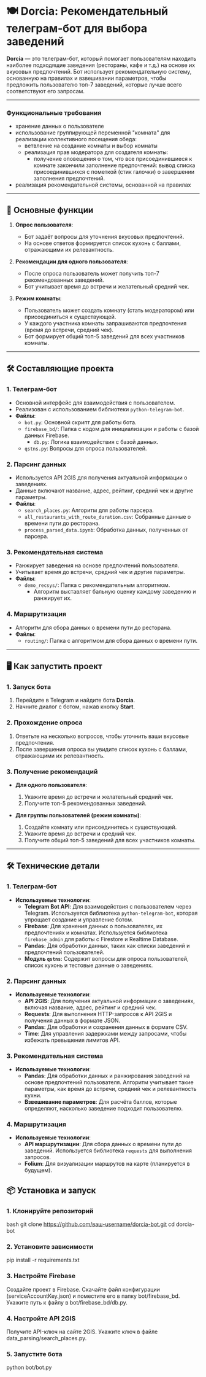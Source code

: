
# 🍽️ Dorcia: Рекомендательный телеграм-бот для выбора заведений

**Dorcia** — это телеграм-бот, который помогает пользователям находить наиболее подходящие заведения (рестораны, кафе и т.д.) на основе их вкусовых предпочтений. Бот использует рекомендательную систему, основанную на правилах и взвешивании параметров, чтобы предложить пользователю топ-7 заведений, которые лучше всего соответствуют его запросам.

---

### Функциональные требования 
- хранение данных о пользователе
- использование группирующей переменной "комната" для реализации коллективного посещения обеда:
   - ветвление на создание комнаты и выбор комнаты
   - реализация прав модератора для создателя комнаты:
      - получение оповещения о том, что все присоединившиеся к комнате закончили заполнение предпочтений: вывод списка присоединившихся с пометкой (стик галочки) о завершении заполнения предпочтений.
- реализация рекомендательной системы, основанной на правилах

---

## 🚀 Основные функции

1. **Опрос пользователя**:
   - Бот задаёт вопросы для уточнения вкусовых предпочтений.
   - На основе ответов формируется список кухонь с баллами, отражающими их релевантность.

2. **Рекомендации для одного пользователя**:
   - После опроса пользователь может получить топ-7 рекомендованных заведений.
   - Бот учитывает время до встречи и желательный средний чек.

3. **Режим комнаты**:
   - Пользователь может создать комнату (стать модератором) или присоединиться к существующей.
   - У каждого участника комнаты запрашиваются предпочтения (время до встречи, средний чек).
   - Бот формирует общий топ-5 заведений для всех участников комнаты.

---

## 🛠️ Составляющие проекта

### 1. **Телеграм-бот**
   - Основной интерфейс для взаимодействия с пользователем.
   - Реализован с использованием библиотеки `python-telegram-bot`.
   - **Файлы**:
     - `bot.py`: Основной скрипт для работы бота.
     - `firebase_bd/`: Папка с кодом для инициализации и работы с базой данных Firebase.
       - `db.py`: Логика взаимодействия с базой данных.
     - `qstns.py`: Вопросы для опроса пользователей.

### 2. **Парсинг данных**
   - Используется API 2GIS для получения актуальной информации о заведениях.
   - Данные включают название, адрес, рейтинг, средний чек и другие параметры.
   - **Файлы**:
     - `search_places.py`: Алгоритм для работы парсера.
     - `all_restaurants_with_route_duration.csv`: Собранные данные о времени пути до ресторана.
     - `process_parsed_data.ipynb`: Обработка данных, полученных от парсера.

### 3. **Рекомендательная система**
   - Ранжирует заведения на основе предпочтений пользователя.
   - Учитывает время до встречи, средний чек и другие параметры.
   - **Файлы**:
     - `demo_recsys/`: Папка с рекомендательным алгоритмом.
       - Алгоритм выставляет бальную оценку каждому заведению и ранжирует их.

### 4. **Маршрутизация**
   - Алгоритм для сбора данных о времени пути до ресторана.
   - **Файлы**:
     - `routing/`: Папка с алгоритмом для сбора данных о времени пути.

---

## 🖥️ Как запустить проект

### 1. Запуск бота
1. Перейдите в Telegram и найдите бота **Dorcia**.
2. Начните диалог с ботом, нажав кнопку **Start**.

### 2. Прохождение опроса
1. Ответьте на несколько вопросов, чтобы уточнить ваши вкусовые предпочтения.
2. После завершения опроса вы увидите список кухонь с баллами, отражающими их релевантность.

### 3. Получение рекомендаций
- **Для одного пользователя**:
  1. Укажите время до встречи и желательный средний чек.
  2. Получите топ-5 рекомендованных заведений.

- **Для группы пользователей (режим комнаты)**:
  1. Создайте комнату или присоединитесь к существующей.
  2. Укажите время до встречи и средний чек.
  3. Получите общий топ-5 заведений для всех участников комнаты.

---

## 🛠️ Технические детали

### 1. **Телеграм-бот**
   - **Используемые технологии**:
     - **Telegram Bot API**: Для взаимодействия с пользователем через Telegram. Используется библиотека `python-telegram-bot`, которая упрощает создание и управление ботом.
     - **Firebase**: Для хранения данных о пользователях, их предпочтениях и комнатах. Используется библиотека `firebase_admin` для работы с Firestore и Realtime Database.
     - **Pandas**: Для обработки данных, таких как списки заведений и предпочтений пользователей.
     - **Модуль `qstns`**: Содержит вопросы для опроса пользователей, список кухонь и тестовые данные о заведениях.

### 2. **Парсинг данных**
   - **Используемые технологии**:
     - **API 2GIS**: Для получения актуальной информации о заведениях, включая название, адрес, рейтинг и средний чек.
     - **Requests**: Для выполнения HTTP-запросов к API 2GIS и получения данных в формате JSON.
     - **Pandas**: Для обработки и сохранения данных в формате CSV.
     - **Time**: Для управления задержками между запросами, чтобы избежать превышения лимитов API.

### 3. **Рекомендательная система**
   - **Используемые технологии**:
     - **Pandas**: Для обработки данных и ранжирования заведений на основе предпочтений пользователя. Алгоритм учитывает такие параметры, как время до встречи, средний чек и релевантность кухни.
     - **Взвешивание параметров**: Для расчёта баллов, которые определяют, насколько заведение подходит пользователю.

### 4. **Маршрутизация**
   - **Используемые технологии**:
     - **API маршрутизации**: Для сбора данных о времени пути до заведений. Используется библиотека `requests` для выполнения запросов.
     - **Folium**: Для визуализации маршрутов на карте (планируется в будущем).

## 📦 Установка и запуск

### 1. Клонируйте репозиторий
bash
git clone https://github.com/ваш-username/dorcia-bot.git
cd dorcia-bot 
### 2. Установите зависимости
pip install -r requirements.txt
### 3. Настройте Firebase
Создайте проект в Firebase.
Скачайте файл конфигурации (serviceAccountKey.json) и поместите его в папку bot/firebase_bd.
Укажите путь к файлу в bot/firebase_bd/db.py.
### 4. Настройте API 2GIS
Получите API-ключ на сайте 2GIS.
Укажите ключ в файле data_parsing/search_places.py.
### 5. Запустите бота
python bot/bot.py

